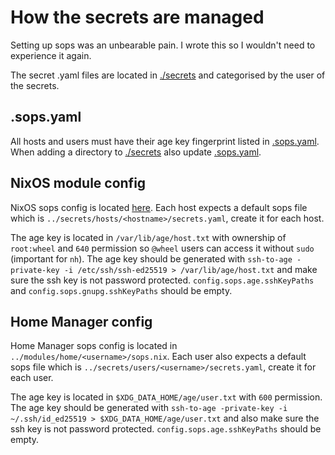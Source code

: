 # How the secrets are managed

Setting up sops was an unbearable pain. I wrote this so I wouldn't need to experience it again.

The secret .yaml files are located in [./secrets] and categorised by the user of the secrets.

## .sops.yaml

All hosts and users must have their age key fingerprint listed in [.sops.yaml]. When adding a
directory to [./secrets] also update [.sops.yaml].

## NixOS module config

NixOS sops config is located [here](../modules/nixos/common/sops.nix). Each host expects a default
sops file which is `../secrets/hosts/<hostname>/secrets.yaml`, create it for each host.

The age key is located in `/var/lib/age/host.txt` with ownership of `root:wheel` and `640`
permission so `@wheel` users can access it without `sudo` (important for `nh`). The age key should
be generated with `ssh-to-age -private-key -i /etc/ssh/ssh-ed25519 > /var/lib/age/host.txt` and make
sure the ssh key is not password protected. `config.sops.age.sshKeyPaths` and
`config.sops.gnupg.sshKeyPaths` should be empty.

## Home Manager config

Home Manager sops config is located in `../modules/home/<username>/sops.nix`. Each user also expects
a default sops file which is `../secrets/users/<username>/secrets.yaml`, create it for each user.

The age key is located in `$XDG_DATA_HOME/age/user.txt` with `600` permission. The age key should be
generated with `ssh-to-age -private-key -i ~/.ssh/id_ed25519 > $XDG_DATA_HOME/age/user.txt` and also
make sure the ssh key is not password protected. `config.sops.age.sshKeyPaths` should be empty.

[./secrets]: ../secrets
[.sops.yaml]: ../.sops.yaml
